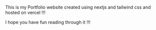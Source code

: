 This is my Portfolio website created using nextjs and tailwind css and hosted on vercel !!!

I hope you have fun reading through it !!!


